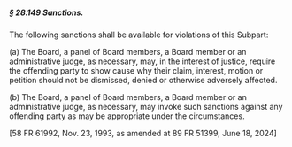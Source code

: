 ##### § 28.149 Sanctions. #####

The following sanctions shall be available for violations of this Subpart:

(a) The Board, a panel of Board members, a Board member or an administrative judge, as necessary, may, in the interest of justice, require the offending party to show cause why their claim, interest, motion or petition should not be dismissed, denied or otherwise adversely affected.

(b) The Board, a panel of Board members, a Board member or an administrative judge, as necessary, may invoke such sanctions against any offending party as may be appropriate under the circumstances.

[58 FR 61992, Nov. 23, 1993, as amended at 89 FR 51399, June 18, 2024]